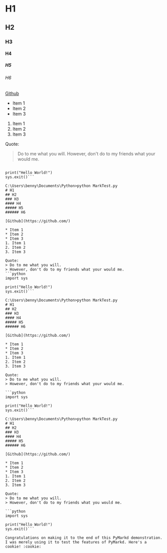 # H1
## H2
### H3
#### H4
##### H5
###### H6

[Github](https://github.com/)

* Item 1
* Item 2
* Item 3
1. Item 1
2. Item 2
3. Item 3

Quote:
> Do to me what you will.
> However, don't do to my friends what your would me.
```pythonimport sys

print("Hello World!")
sys.exit()```

C:\Users\benny\Documents\Python>python MarkTest.py
# H1
## H2
### H3
#### H4
##### H5
###### H6

[Github](https://github.com/)

* Item 1
* Item 2
* Item 3
1. Item 1
2. Item 2
3. Item 3

Quote:
> Do to me what you will.
> However, don't do to my friends what your would me.
```python
import sys

print("Hello World!")
sys.exit()```

C:\Users\benny\Documents\Python>python MarkTest.py
# H1
## H2
### H3
#### H4
##### H5
###### H6

[Github](https://github.com/)

* Item 1
* Item 2
* Item 3
1. Item 1
2. Item 2
3. Item 3

Quote:
> Do to me what you will.
> However, don't do to my friends what your would me.

```python
import sys

print("Hello World!")
sys.exit()```

C:\Users\benny\Documents\Python>python MarkTest.py
# H1
## H2
### H3
#### H4
##### H5
###### H6

[Github](https://github.com/)

* Item 1
* Item 2
* Item 3
1. Item 1
2. Item 2
3. Item 3

Quote:
> Do to me what you will.
> However, don't do to my friends what you would me.

```python
import sys

print("Hello World!")
sys.exit()```

Congratulations on making it to the end of this PyMarkd demonstration. I was merely using it to test the features of PyMarkd. Here's a cookie! :cookie:
